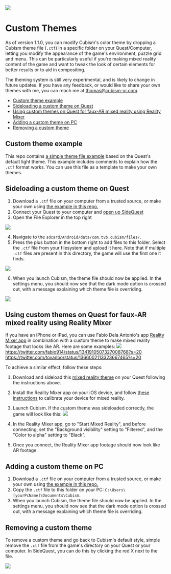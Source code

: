 ![](https://raw.githubusercontent.com/cubismvr/Mods/main/Images/Logo.png)

# Custom Themes

As of version 1.1.0, you can modify Cubism's color theme by dropping a Cubism theme file (`.ctf`) in a specific folder on your Quest/Computer, letting you modify the appearance of the game's environment, puzzle grid and menu.
This can be particularly useful if you're making mixed reality content of the game and want to tweak the look of certain elements for better results or to aid in compositing.

The theming system is still very experimental, and is likely to change in future updates. If you have any feedback, or would like to share your own themes with me, you can reach me at thomas@cubism-vr.com.

- [Custom theme example](#Custom-theme-example)
- [Sideloading a custom theme on Quest](#Sideloading-a-custom-theme-on-Quest)
- [Using custom themes on Quest for faux-AR mixed reality using Reality Mixer](#Using-custom-themes-on-Quest-for-faux-AR-mixed-reality-using-Reality-Mixer)
- [Adding a custom theme on PC](#Adding-a-custom-theme-on-PC)
- [Removing a custom theme](#Removing-a-custom-theme)

## Custom theme example
This repo contains [a simple theme file example](https://github.com/cubismvr/Mods/blob/main/CustomTheme/ExampleLight.ctf) based on the Quest's default light theme. This example includes comments to explain how the `.ctf` format works. You can use this file as a template to make your own themes.

## Sideloading a custom theme on Quest
1. Download a `.ctf` file on your computer from a trusted source, or make your own using [the example in this repo.](https://github.com/cubismvr/Mods/blob/main/CustomTheme/ExampleLight.ctf)
2. Connect your Quest to your computer and [open up SideQuest](https://sidequestvr.com/)
3. Open the File Explorer in the top right

![](https://github.com/cubismvr/mods/blob/main/Images/SideQuest1.png)

4. Navigate to the `sdcard/Android/data/com.tvb.cubism/files/`.
5. Press the plus button in the bottom right to add files to this folder. Select the `.ctf` file from your filesystem and upload it here. Note that if multiple `.ctf` files are present in this directory, the game will use the first one it finds.

![](https://github.com/cubismvr/mods/blob/main/Images/SideQuest3.png)

6. When you launch Cubism, the theme file should now be applied. In the settings menu, you should now see that the dark mode option is crossed out, with a message explaining which theme file is overriding.

![](https://github.com/cubismvr/mods/blob/main/Images/CtfMenu.jpg)


## Using custom themes on Quest for faux-AR mixed reality using Reality Mixer
If you have an iPhone or iPad, you can use Fabio Dela Antonio's app [Reality Mixer app](https://apps.apple.com/us/app/reality-mixer/id1539307552) in combination with a custom theme to make mixed reality footage that looks like AR. Here are some examples:
![](https://raw.githubusercontent.com/cubismvr/Mods/main/Images/MR.png)
https://twitter.com/fabio914/status/1341910507327008768?s=20
https://twitter.com/tovanbo/status/1366002113323667465?s=20

To achieve a similar effect, follow these steps:

1. Download and sideload this [mixed reality theme](https://github.com/cubismvr/Mods/blob/main/CustomTheme/MixedRealityTheme.ctf) on your Quest following the instructions above.
2. Install the Reality Mixer app on your iOS device, and follow [these instructions](https://github.com/fabio914/RealityMixer/blob/main/Instructions.md) to calibrate your device for mixed reality.
3. Launch Cubism. If the custom theme was sideloaded correctly, the game will look like this:
![](https://raw.githubusercontent.com/cubismvr/Mods/main/Images/ARTheme.jpg)

4. In the Reality Mixer app, go to "Start Mixed Reality", and before connecting, set the "Background visibility" setting to "Filtered", and the "Color to alpha" setting to "Black".
5. Once you connect, the Reality Mixer app footage should now look like AR footage.

## Adding a custom theme on PC
1. Download a `.ctf` file on your computer from a trusted source, or make your own using [the example in this repo.](https://github.com/cubismvr/Mods/blob/main/CustomColorTheme/ExampleLight.ctf)
2. Copy the `.ctf` file to this folder on your PC: `C:\Users\[yourPcName]\Documents\Cubism`.
3. When you launch Cubism, the theme file should now be applied. In the settings menu, you should now see that the dark mode option is crossed out, with a message explaining which theme file is overriding.

## Removing a custom theme
To remove a custom theme and go back to Cubism's default style, simple remove the `.ctf` file from the game's directory on your Quest or your computer.
In SideQuest, you can do this by clicking the red X next to the file.

![](https://github.com/cubismvr/mods/blob/main/Images/SideQuest4.png)

